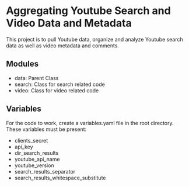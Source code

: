 # Aggregating Youtube Search and Video Data and Metadata
This project is to pull Youtube data, organize and analyze Youtube search data as well as video metadata and comments.

## Modules
* data: Parent Class
* search: Class for search related code
* video: Class for video related code

## Variables
For the code to work, create a variables.yaml file in the root directory.
These variables must be present:
- clients_secret
- api_key
- dir_search_results
- youtube_api_name
- youtube_version
- search_results_separator
- search_results_whitespace_substitute
